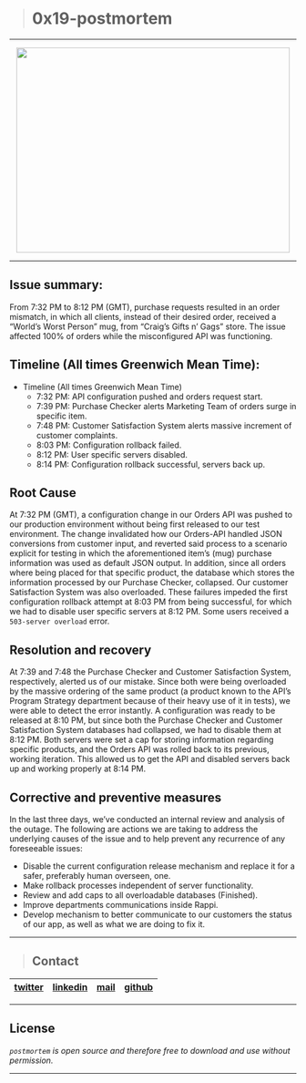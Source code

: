 > # 0x19-postmortem
---

<p align="center"><a href="url"><img src="https://images-na.ssl-images-amazon.com/images/I/71q9Q6EYa4L._AC_SL1500_.jpg" width="480" height="360"></a></p>

---

## Issue summary:

From 7:32 PM to 8:12 PM (GMT), purchase requests resulted in an order mismatch, in which all clients, instead of their desired order, received a “World’s Worst Person” mug, from “Craig’s Gifts n’ Gags” store. The issue affected 100% of orders while the misconfigured API was functioning.  

## Timeline (All times Greenwich Mean Time):

* Timeline (All times Greenwich Mean Time)
  * 7:32 PM: API configuration pushed and orders request start.
  * 7:39 PM: Purchase Checker alerts Marketing Team of orders surge in specific item. 
  * 7:48 PM: Customer Satisfaction System alerts massive increment of customer complaints.
  * 8:03 PM: Configuration rollback failed.
  * 8:12 PM: User specific servers disabled.
  * 8:14 PM: Configuration rollback successful, servers back up.

## Root Cause

At 7:32 PM (GMT), a configuration change in our Orders API was pushed to our production environment without being first released to our test environment. The change invalidated how our Orders-API handled JSON conversions from customer input, and reverted said process to a scenario explicit for testing in which the aforementioned item’s (mug) purchase information was used as default JSON output. In addition, since all orders where being placed for that specific product, the database which stores the information processed by our Purchase Checker, collapsed. Our customer Satisfaction System was also overloaded. These failures impeded the first configuration rollback attempt at 8:03 PM from being successful, for which we had to disable user specific servers at 8:12 PM. Some users received a `503-server overload` error.

## Resolution and recovery

At 7:39 and 7:48 the Purchase Checker and Customer Satisfaction System, respectively, alerted us of our mistake. Since both were being overloaded by the massive ordering of the same product (a product known to the API’s Program Strategy department because of their heavy use of it in tests), we were able to detect the error instantly. A configuration was ready to be released at 8:10 PM, but since both the Purchase Checker and Customer Satisfaction System databases had collapsed, we had to disable them at 8:12 PM. Both servers were set a cap for storing information regarding specific products, and the Orders API was rolled back to its previous, working iteration. This allowed us to get the API and disabled servers back up and working properly at 8:14 PM.

## Corrective and preventive measures

In the last three days, we’ve conducted an internal review and analysis of the outage. The following are actions we are taking to address the underlying causes of the issue and to help prevent any recurrence of any foreseeable issues:

* Disable the current configuration release mechanism and replace it for a safer, preferably human overseen, one.
* Make rollback processes independent of server functionality.
* Review and add caps to all overloadable databases (Finished).
* Improve departments communications inside Rappi.
* Develop mechanism to better communicate to our customers the status of our app, as well as what we are doing to fix it.

---
> ## Contact 

| [twitter](https://twitter.com/David__Persona) | [linkedin](www.linkedin.com/in/christian-david-campos/) | [mail](1566@holbertonschool.com) | [github](https://github.com/ChristianCampos-55) |
|---|---|---|---|

---

## License
*`postmortem` is open source and therefore free to download and use without permission.*

---